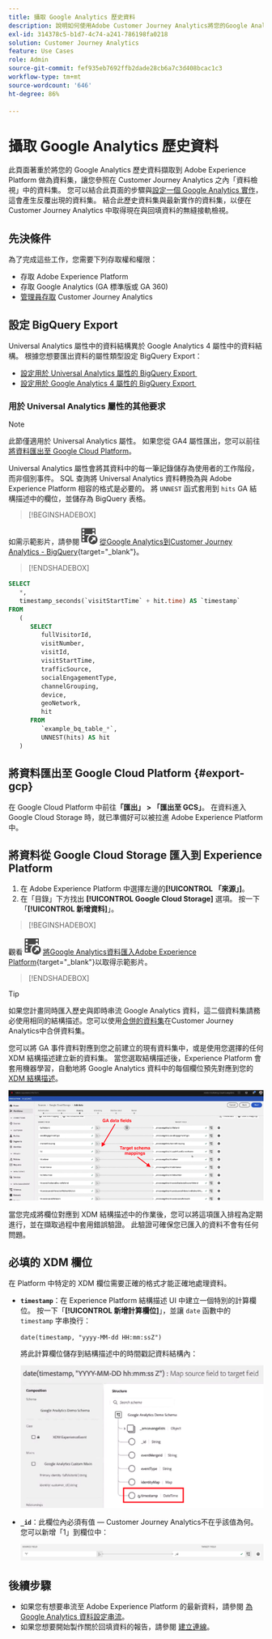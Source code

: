 ```yaml
---
title: 攝取 Google Analytics 歷史資料
description: 說明如何使用Adobe Customer Journey Analytics將您的Google Analytics資料擷取至Adobe Experience Platform。
exl-id: 314378c5-b1d7-4c74-a241-786198fa0218
solution: Customer Journey Analytics
feature: Use Cases
role: Admin
source-git-commit: fef935eb7692ffb2dade28cb6a7c3d408bcac1c3
workflow-type: tm+mt
source-wordcount: '646'
ht-degree: 86%

---
```



# 攝取 Google Analytics 歷史資料

此頁面著重於將您的 Google Analytics 歷史資料擷取到 Adobe Experience Platform 做為資料集，讓您參照在 Customer Journey Analytics 之內「資料檢視」中的資料集。 您可以結合此頁面的步驟與[設定一個 Google Analytics 實作](streaming.md)，這會產生反覆出現的資料集。 結合此歷史資料集與最新實作的資料集，以便在 Customer Journey Analytics 中取得現在與回填資料的無縫接軌檢視。

## 先決條件

為了完成這些工作，您需要下列存取權和權限：

* 存取 Adobe Experience Platform
* 存取 Google Analytics (GA 標準版或 GA 360)
* [管理員存取](/help/technotes/access-control.md) Customer Journey Analytics

## 設定 BigQuery Export

Universal Analytics 屬性中的資料結構異於 Google Analytics 4 屬性中的資料結構。 根據您想要匯出資料的屬性類型設定 BigQuery Export：

* [設定用於 Universal Analytics 屬性的 BigQuery Export &#x200B;](https://support.google.com/analytics/answer/3416092)
* [設定用於 Google Analytics 4 屬性的 BigQuery Export &#x200B;](https://support.google.com/analytics/answer/9823238)

### 用於 Universal Analytics 屬性的其他要求

>[!NOTE]
>
>此節僅適用於 Universal Analytics 屬性。 如果您從 GA4 屬性匯出，您可以前往[將資料匯出至 Google Cloud Platform](#export-gcp)。

Universal Analytics 屬性會將其資料中的每一筆記錄儲存為使用者的工作階段，而非個別事件。 SQL 查詢將 Universal Analytics 資料轉換為與 Adobe Experience Platform 相容的格式是必要的。 將 `UNNEST` 函式套用到 `hits` GA 結構描述中的欄位，並儲存為 BigQuery 表格。


>[!BEGINSHADEBOX]

如需示範影片，請參閱![VideoCheckout](/help/assets/icons/VideoCheckedOut.svg) [從Google Analytics到Customer Journey Analytics - BigQuery](https://video.tv.adobe.com/v/332634?quality=12&learn=on){target="_blank"}。

>[!ENDSHADEBOX]


```sql
SELECT
   *,
   timestamp_seconds(`visitStartTime` + hit.time) AS `timestamp` 
FROM
   (
      SELECT
         fullVisitorId,
         visitNumber,
         visitId,
         visitStartTime,
         trafficSource,
         socialEngagementType,
         channelGrouping,
         device,
         geoNetwork,
         hit 
      FROM
         `example_bq_table_*`,
         UNNEST(hits) AS hit 
   )
```

## 將資料匯出至 Google Cloud Platform {#export-gcp}

在 Google Cloud Platform 中前往&#x200B;**「匯出」 > 「匯出至 GCS」**。 在資料進入 Google Cloud Storage 時，就已準備好可以被拉進 Adobe Experience Platform 中。

## 將資料從 Google Cloud Storage 匯入到 Experience Platform

1. 在 Adobe Experience Platform 中選擇左邊的&#x200B;**[!UICONTROL 「來源」]**。
1. 在「目錄」下方找出 **[!UICONTROL Google Cloud Storage]** 選項。 按一下「**[!UICONTROL 新增資料]**」。


>[!BEGINSHADEBOX]

觀看![VideoCheckout](/help/assets/icons/VideoCheckedOut.svg) [將Google Analytics資料匯入Adobe Experience Platform](https://video.tv.adobe.com/v/3437177?captions=chi_hant&quality=12&learn=on){target="_blank"}以取得示範影片。

>[!ENDSHADEBOX]


>[!TIP]
>
>如果您計畫同時匯入歷史與即時串流 Google Analytics 資料，這二個資料集請務必使用相同的結構描述。您可以使用[合併的資料集](/help/connections/combined-dataset.md)在Customer Journey Analytics中合併資料集。

您可以將 GA 事件資料對應到您之前建立的現有資料集中，或是使用您選擇的任何 XDM 結構描述建立新的資料集。 當您選取結構描述後，Experience Platform 會套用機器學習，自動地將 Google Analytics 資料中的每個欄位預先對應到您的 [XDM 結構描述](https://experienceleague.adobe.com/docs/experience-platform/xdm/home.html?lang=zh-Hant#ui)。

![結構描述對應，醒目提示GA資料欄位和目標結構描述對應](../../assets/schema-map.png)

當您完成將欄位對應到 XDM 結構描述中的作業後，您可以將這項匯入排程為定期進行，並在擷取過程中套用錯誤驗證。 此驗證可確保您已匯入的資料不會有任何問題。

## 必填的 XDM 欄位

在 Platform 中特定的 XDM 欄位需要正確的格式才能正確地處理資料。

* **`timestamp`**：在 Experience Platform 結構描述 UI 中建立一個特別的計算欄位。 按一下「**[!UICONTROL 新增計算欄位]**」，並讓 `date` 函數中的 `timestamp` 字串換行：

  `date(timestamp, "yyyy-MM-dd HH:mm:ssZ")`

  將此計算欄位儲存到結構描述中的時間戳記資料結構內：

  ![時間戳記](../../assets/timestamp.png)

* **`_id`**：此欄位內必須有值 — Customer Journey Analytics不在乎該值為何。 您可以新增「1」到欄位中：

  ![ID](../../assets/_id.png)

## 後續步驟

* 如果您有想要串流至 Adobe Experience Platform 的最新資料，請參閱 [為 Google Analytics 資料設定串流](streaming.md)。
* 如果您想要開始製作關於回填資料的報告，請參閱 [建立連線](/help/connections/create-connection.md)。
